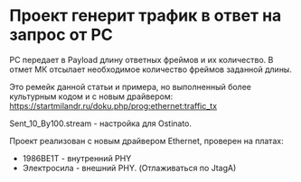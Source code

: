 ﻿# Проект генерит трафик в ответ на запрос от PC

РС передает в Payload длину ответных фреймов и их количество. В отмет МК отсылает необходимое количество фреймов заданной длины.

Это ремейк данной статьи и примера, но выполненный более культурным кодом и с новым драйвером: https://startmilandr.ru/doku.php/prog:ethernet:traffic_tx

Sent_10_By100.stream - настройка для Ostinato.

Проект реализован с новым драйвером Ethernet, проверен на платах:
  * 1986ВЕ1Т - внутренний PHY
  * Электросила - внешний PHY. (Отлаживаться по JtagA)